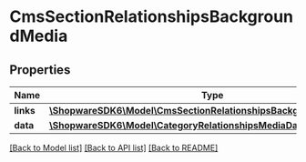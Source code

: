 # CmsSectionRelationshipsBackgroundMedia

## Properties
Name | Type | Description | Notes
------------ | ------------- | ------------- | -------------
**links** | [**\ShopwareSDK6\Model\CmsSectionRelationshipsBackgroundMediaLinks**](CmsSectionRelationshipsBackgroundMediaLinks.md) |  | [optional] 
**data** | [**\ShopwareSDK6\Model\CategoryRelationshipsMediaData**](CategoryRelationshipsMediaData.md) |  | [optional] 

[[Back to Model list]](../../README.md#documentation-for-models) [[Back to API list]](../../README.md#documentation-for-api-endpoints) [[Back to README]](../../README.md)

